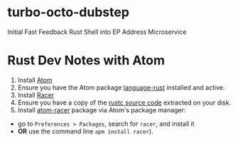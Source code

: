 # turbo-octo-dubstep
Initial Fast Feedback Rust Shell into EP Address Microservice

# Rust Dev Notes with Atom

1. Install [Atom](https://atom.io/)
2. Ensure you have the Atom package [language-rust](https://atom.io/packages/language-rust) installed and active.
3. Install [Racer](https://github.com/phildawes/racer)
4. Ensure you have a copy of the [rustc source code](http://www.rust-lang.org/install.html) extracted on your disk.
5. Install [atom-racer](https://github.com/edubkendo/atom-racer) package via Atom's package manager:
 * go to `Preferences > Packages`, search for `racer`, and install it
 * **OR** use the command line `apm install racer`).



